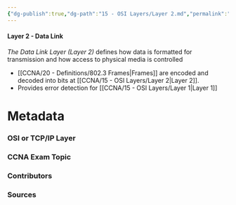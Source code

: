 ```yaml
---
{"dg-publish":true,"dg-path":"15 - OSI Layers/Layer 2.md","permalink":"/15-osi-layers/layer-2/"}
---
```


#### Layer 2 - Data Link
*The Data Link Layer (Layer 2)* defines how data is formatted for transmission and how access to physical media is controlled
- [[CCNA/20 - Definitions/802.3 Frames\|Frames]] are encoded and decoded into bits at [[CCNA/15 - OSI Layers/Layer 2\|Layer 2]].
- Provides error detection for [[CCNA/15 - OSI Layers/Layer 1\|Layer 1]]

# Metadata
### OSI or TCP/IP Layer

### CCNA Exam Topic

### Contributors

### Sources

